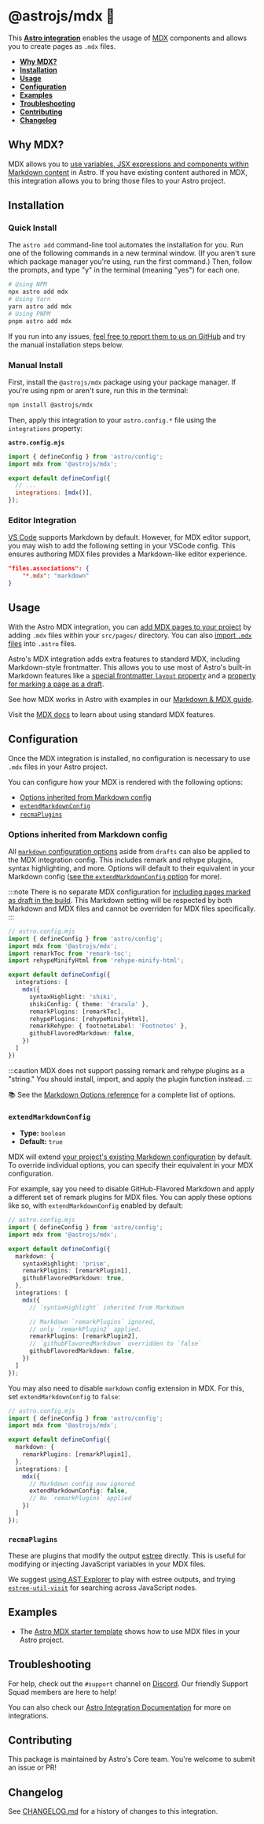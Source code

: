 # @astrojs/mdx 📝

This **[Astro integration][astro-integration]** enables the usage of [MDX](https://mdxjs.com/) components and allows you to create pages as `.mdx` files.

- <strong>[Why MDX?](#why-mdx)</strong>
- <strong>[Installation](#installation)</strong>
- <strong>[Usage](#usage)</strong>
- <strong>[Configuration](#configuration)</strong>
- <strong>[Examples](#examples)</strong>
- <strong>[Troubleshooting](#troubleshooting)</strong>
- <strong>[Contributing](#contributing)</strong>
- <strong>[Changelog](#changelog)</strong>

## Why MDX?

MDX allows you to [use variables, JSX expressions and components within Markdown content](https://docs.astro.build/en/guides/markdown-content/#mdx-only-features) in Astro. If you have existing content authored in MDX, this integration allows you to bring those files to your Astro project.

## Installation

### Quick Install

The `astro add` command-line tool automates the installation for you. Run one of the following commands in a new terminal window. (If you aren't sure which package manager you're using, run the first command.) Then, follow the prompts, and type "y" in the terminal (meaning "yes") for each one.

```sh
# Using NPM
npx astro add mdx
# Using Yarn
yarn astro add mdx
# Using PNPM
pnpm astro add mdx
```

If you run into any issues, [feel free to report them to us on GitHub](https://github.com/withastro/astro/issues) and try the manual installation steps below.

### Manual Install

First, install the `@astrojs/mdx` package using your package manager. If you're using npm or aren't sure, run this in the terminal:

```sh
npm install @astrojs/mdx
```

Then, apply this integration to your `astro.config.*` file using the `integrations` property:

**`astro.config.mjs`**

```js
import { defineConfig } from 'astro/config';
import mdx from '@astrojs/mdx';

export default defineConfig({
  // ...
  integrations: [mdx()],
});
```

### Editor Integration

[VS Code](https://code.visualstudio.com/) supports Markdown by default. However, for MDX editor support, you may wish to add the following setting in your VSCode config. This ensures authoring MDX files provides a Markdown-like editor experience.

```json title=".vscode/settings.json"
"files.associations": {
    "*.mdx": "markdown"
}
```

## Usage

With the Astro MDX integration, you can [add MDX pages to your project](/en/guides/markdown-content/#markdown-and-mdx-pages) by adding `.mdx` files within your `src/pages/` directory. You can also [import `.mdx` files](https://docs.astro.build/en/guides/markdown-content/#importing-markdown) into `.astro` files. 

Astro's MDX integration adds extra features to standard MDX, including Markdown-style frontmatter. This allows you to use most of Astro's built-in Markdown features like a [special frontmatter `layout` property](https://docs.astro.build/en/guides/markdown-content/#frontmatter-layout) and a [property for marking a page as a draft](https://docs.astro.build/en/guides/markdown-content/#draft-pages).

See how MDX works in Astro with examples in our [Markdown & MDX guide](https://docs.astro.build/en/guides/markdown-content/).

Visit the [MDX docs](https://mdxjs.com/docs/what-is-mdx/) to learn about using standard MDX features.

## Configuration

Once the MDX integration is installed, no configuration is necessary to use `.mdx` files in your Astro project.

You can configure how your MDX is rendered with the following options:

- [Options inherited from Markdown config](#options-inherited-from-markdown-config)
- [`extendMarkdownConfig`](#extendmarkdownconfig)
- [`recmaPlugins`](#recmaplugins)

### Options inherited from Markdown config

All [`markdown` configuration options](https://docs.astro.build/en/reference/configuration-reference/#markdown-options) aside from `drafts` can also be applied to the MDX integration config. This includes remark and rehype plugins, syntax highlighting, and more. Options will default to their equivalent in your Markdown config ([see the `extendMarkdownConfig` option](#extendmarkdownconfig) for more).

:::note
There is no separate MDX configuration for [including pages marked as draft in the build](https://docs.astro.build/en/reference/configuration-reference/#markdowndrafts). This Markdown setting will be respected by both Markdown and MDX files and cannot be overriden for MDX files specifically.
:::

```ts
// astro.config.mjs
import { defineConfig } from 'astro/config';
import mdx from '@astrojs/mdx';
import remarkToc from 'remark-toc';
import rehypeMinifyHtml from 'rehype-minify-html';

export default defineConfig({
  integrations: [
    mdx({
      syntaxHighlight: 'shiki',
      shikiConfig: { theme: 'dracula' },
      remarkPlugins: [remarkToc],
      rehypePlugins: [rehypeMinifyHtml],
      remarkRehype: { footnoteLabel: 'Footnotes' },
      githubFlavoredMarkdown: false,
    })
  ]
})
```

:::caution
MDX does not support passing remark and rehype plugins as a "string." You should install, import, and apply the plugin function instead.
:::

📚 See the [Markdown Options reference](https://docs.astro.build/en/reference/configuration-reference/#markdown-options) for a complete list of options.

### `extendMarkdownConfig`

- **Type:** `boolean`
- **Default:** `true`

MDX will extend [your project's existing Markdown configuration](https://docs.astro.build/en/reference/configuration-reference/#markdown-options) by default. To override individual options, you can specify their equivalent in your MDX configuration.

For example, say you need to disable GitHub-Flavored Markdown and apply a different set of remark plugins for MDX files. You can apply these options like so, with `extendMarkdownConfig` enabled by default:

```ts
// astro.config.mjs
import { defineConfig } from 'astro/config';
import mdx from '@astrojs/mdx';

export default defineConfig({
  markdown: {
    syntaxHighlight: 'prism',
    remarkPlugins: [remarkPlugin1],
    githubFlavoredMarkdown: true,
  },
  integrations: [
    mdx({
      // `syntaxHighlight` inherited from Markdown

      // Markdown `remarkPlugins` ignored,
      // only `remarkPlugin2` applied.
      remarkPlugins: [remarkPlugin2],
      // `githubFlavoredMarkdown` overridden to `false`
      githubFlavoredMarkdown: false,
    })
  ]
});
```

You may also need to disable `markdown` config extension in MDX. For this, set `extendMarkdownConfig` to `false`:

```ts
// astro.config.mjs
import { defineConfig } from 'astro/config';
import mdx from '@astrojs/mdx';

export default defineConfig({
  markdown: {
    remarkPlugins: [remarkPlugin1],
  },
  integrations: [
    mdx({
      // Markdown config now ignored
      extendMarkdownConfig: false,
      // No `remarkPlugins` applied
    })
  ]
});
```

### `recmaPlugins`

These are plugins that modify the output [estree](https://github.com/estree/estree) directly. This is useful for modifying or injecting JavaScript variables in your MDX files.

We suggest [using AST Explorer](https://astexplorer.net/) to play with estree outputs, and trying [`estree-util-visit`](https://unifiedjs.com/explore/package/estree-util-visit/) for searching across JavaScript nodes.

## Examples

*   The [Astro MDX starter template](https://github.com/withastro/astro/tree/latest/examples/with-mdx) shows how to use MDX files in your Astro project.

## Troubleshooting

For help, check out the `#support` channel on [Discord](https://astro.build/chat). Our friendly Support Squad members are here to help!

You can also check our [Astro Integration Documentation][astro-integration] for more on integrations.

## Contributing

This package is maintained by Astro's Core team. You're welcome to submit an issue or PR!

## Changelog

See [CHANGELOG.md](https://github.com/withastro/astro/tree/main/packages/integrations/mdx/CHANGELOG.md) for a history of changes to this integration.

[astro-integration]: /en/guides/integrations-guide/

[astro-ui-frameworks]: /en/core-concepts/framework-components/#using-framework-components
